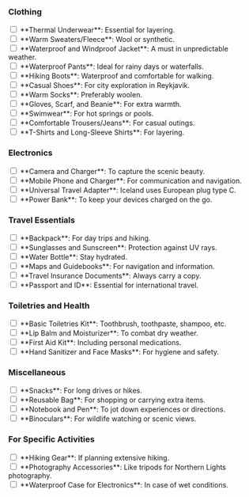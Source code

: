 <h3>Clothing</h3> 
<input type="checkbox" id="thermalUnderwear" name="clothing1">&nbsp;<label for="thermalUnderwear">**Thermal Underwear**: Essential for layering.</label><br>
<input type="checkbox" id="warmSweaters" name="clothing2">&nbsp;<label for="warmSweaters">**Warm Sweaters/Fleece**: Wool or synthetic.</label><br>
<input type="checkbox" id="waterproofJacket" name="clothing3">&nbsp;<label for="waterproofJacket">**Waterproof and Windproof Jacket**: A must in unpredictable weather.</label><br>
<input type="checkbox" id="waterproofPants" name="clothing4">&nbsp;<label for="waterproofPants">**Waterproof Pants**: Ideal for rainy days or waterfalls.</label><br>
<input type="checkbox" id="hikingBoots" name="clothing5">&nbsp;<label for="hikingBoots">**Hiking Boots**: Waterproof and comfortable for walking.</label><br>
<input type="checkbox" id="casualShoes" name="clothing6">&nbsp;<label for="casualShoes">**Casual Shoes**: For city exploration in Reykjavik.</label><br>
<input type="checkbox" id="warmSocks" name="clothing7">&nbsp;<label for="warmSocks">**Warm Socks**: Preferably woolen.</label><br>
<input type="checkbox" id="accessories" name="clothing8">&nbsp;<label for="accessories">**Gloves, Scarf, and Beanie**: For extra warmth.</label><br>
<input type="checkbox" id="swimwear" name="clothing9">&nbsp;<label for="swimwear">**Swimwear**: For hot springs or pools.</label><br>
<input type="checkbox" id="comfortableTrousers" name="clothing10">&nbsp;<label for="comfortableTrousers">**Comfortable Trousers/Jeans**: For casual outings.</label><br>
<input type="checkbox" id="shirts" name="clothing11">&nbsp;<label for="shirts">**T-Shirts and Long-Sleeve Shirts**: For layering.</label><br>

<h3>Electronics</h3> 
<input type="checkbox" id="camera" name="electronics1">&nbsp;<label for="camera">**Camera and Charger**: To capture the scenic beauty.</label><br>
<input type="checkbox" id="mobilePhone" name="electronics2">&nbsp;<label for="mobilePhone">**Mobile Phone and Charger**: For communication and navigation.</label><br>
<input type="checkbox" id="adapter" name="electronics3">&nbsp;<label for="adapter">**Universal Travel Adapter**: Iceland uses European plug type C.</label><br>
<input type="checkbox" id="powerBank" name="electronics4">&nbsp;<label for="powerBank">**Power Bank**: To keep your devices charged on the go.</label><br>

<h3>Travel Essentials</h3>
<input type="checkbox" id="backpack" name="travel1">&nbsp;<label for="backpack">**Backpack**: For day trips and hiking.</label><br><input type="checkbox" id="sunglasses" name="travel2">&nbsp;<label for="sunglasses">**Sunglasses and Sunscreen**: Protection against UV rays.</label><br>
<input type="checkbox" id="waterBottle" name="travel3">&nbsp;<label for="waterBottle">**Water Bottle**: Stay hydrated.</label><br>
<input type="checkbox" id="maps" name="travel4">&nbsp;<label for="maps">**Maps and Guidebooks**: For navigation and information.</label><br>
<input type="checkbox" id="insurance" name="travel5">&nbsp;<label for="insurance">**Travel Insurance Documents**: Always carry a copy.</label><br>
<input type="checkbox" id="passport" name="travel6">&nbsp;<label for="passport">**Passport and ID**: Essential for international travel.</label><br>

<h3>Toiletries and Health</h3>
<input type="checkbox" id="toiletriesKit" name="health1">&nbsp;<label for="toiletriesKit">**Basic Toiletries Kit**: Toothbrush, toothpaste, shampoo, etc.</label><br>
<input type="checkbox" id="lipBalm" name="health2">&nbsp;<label for="lipBalm">**Lip Balm and Moisturizer**: To combat dry weather.</label><br>
<input type="checkbox" id="firstAid" name="health3">&nbsp;<label for="firstAid">**First Aid Kit**: Including personal medications.</label><br>
<input type="checkbox" id="sanitizer" name="health4">&nbsp;<label for="sanitizer">**Hand Sanitizer and Face Masks**: For hygiene and safety.</label><br>

<h3>Miscellaneous</h3>
<input type="checkbox" id="snacks" name="misc1">&nbsp;<label for="snacks">**Snacks**: For long drives or hikes.</label><br>
<input type="checkbox" id="reusableBag" name="misc2">&nbsp;<label for="reusableBag">**Reusable Bag**: For shopping or carrying extra items.</label><br>
<input type="checkbox" id="notebook" name="misc3">&nbsp;<label for="notebook">**Notebook and Pen**: To jot down experiences or directions.</label><br>
<input type="checkbox" id="binoculars" name="misc4">&nbsp;<label for="binoculars">**Binoculars**: For wildlife watching or scenic views.</label><br>

<h3>For Specific Activities</h3>
<input type="checkbox" id="hikingGear" name="activities1">&nbsp;<label for="hikingGear">**Hiking Gear**: If planning extensive hiking.</label><br><input type="checkbox" id="photoAccessories" name="activities2">&nbsp;<label for="photoAccessories">**Photography Accessories**: Like tripods for Northern Lights photography.</label><br>
<input type="checkbox" id="waterproofCase" name="activities3">&nbsp;<label for="waterproofCase">**Waterproof Case for Electronics**: In case of wet conditions.</label><br>

<script>
  // JavaScript to handle persistence
  const checkboxes = document.querySelectorAll('input[type="checkbox"]');

  checkboxes.forEach((checkbox) => {
    // Load the checkbox state from localStorage (if available)
    const checkboxId = checkbox.id;
    if (localStorage.getItem(checkboxId) === 'checked') {
      checkbox.checked = true;
    }

    // Add an event listener to save the checkbox state when it changes
    checkbox.addEventListener('change', () => {
      if (checkbox.checked) {
        localStorage.setItem(checkboxId, 'checked');
      } else {
        localStorage.removeItem(checkboxId);
      }
    });
  });
</script>
